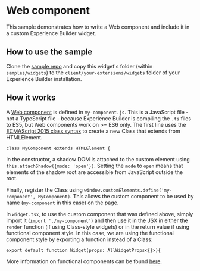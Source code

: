 # Web component

This sample demonstrates how to write a Web component and include it in a custom Experience Builder widget.

## How to use the sample
Clone the [sample repo](https://github.com/esri/arcgis-experience-builder-sdk-resources) and copy this widget's folder (within `samples/widgets`) to the `client/your-extensions/widgets` folder of your Experience Builder installation.

## How it works

A [Web component](https://developer.mozilla.org/en-US/docs/Web/Web_Components) is defined in `my-component.js`. This is a JavaScript file - not a TypeScript file - because Experience Builder is compiling the `.ts` files to ES5, but Web components work on >= ES6 only. The first line uses the [ECMAScript 2015 class syntax](https://developer.mozilla.org/en-US/docs/Web/JavaScript/Reference/Classes) to create a new Class that extends from HTMLElement.

```
class MyComponent extends HTMLElement {
  ```

In the constructor, a shadow DOM is attached to the custom element using `this.attachShadow({mode: 'open'})`. Setting the `mode` to `open` means that elements of the shadow root are accessible from JavaScript outside the root.

Finally, register the Class using `window.customElements.define('my-component', MyComponent)`. This allows the custom component to be used by name (`my-component` in this case) on the page.

In `widget.tsx`, to use the custom component that was defined above, simply import it (`import './my-component'`) and then use it in the JSX in either the `render` function (if using Class-style widgets) or in the return value if using functional component style. In this case, we are using the functional component style by exporting a function instead of a Class:

```
export default function Widget(props: AllWidgetProps<{}>){
```

More information on functional components can be found [here](https://reactjs.org/docs/components-and-props.html#function-and-class-components).